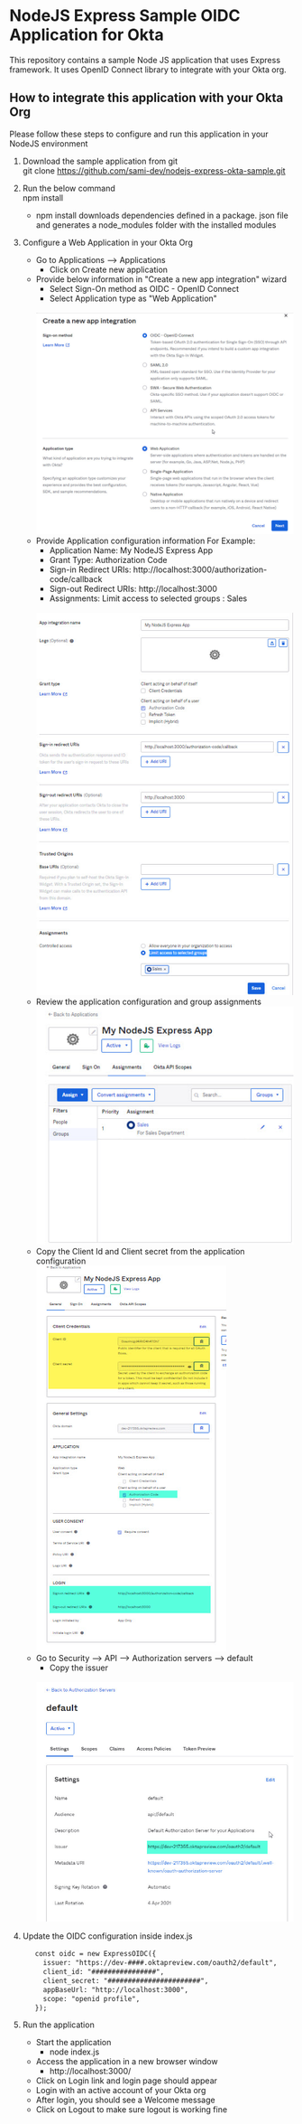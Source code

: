# NodeJS Express Sample OIDC Application for Okta

This repository contains a sample Node JS application that uses Express framework.
It uses OpenID Connect library to integrate with your Okta org.

## How to integrate this application with your Okta Org

Please follow these steps to configure and run this application in your NodeJS environment

1. Download the sample application from git
   <br/>
   git clone https://github.com/sami-dev/nodejs-express-okta-sample.git

2. Run the below command <br/>
   npm install
   <br/>
   * npm install downloads dependencies defined in a package. json file and generates a node_modules folder with the installed modules

3. Configure a Web Application in your Okta Org
   * Go to Applications --> Applications
      - Click on Create new application
   * Provide below information in "Create a new app integration" wizard
      - Select Sign-On method as OIDC - OpenID Connect
      - Select Application type as "Web Application"
      <br/>
      <img src="readme-images/okta-createapp-1.jpg" alt="Create a new app integration"/>
   * Provide Application configuration information
      For Example:
      - Application Name: My NodeJS Express App
      - Grant Type: Authorization Code
      - Sign-in Redirect URIs: http://localhost:3000/authorization-code/callback
      - Sign-out Redirect URIs: http://localhost:3000
      - Assignments: Limit access to selected groups : Sales
      <br/>
      <img src="readme-images/okta-createapp-2.jpg" alt="Create a new app integration"/>
   *  Review the application configuration and group assignments
      <br/>
      <img src="readme-images/okta-createapp-3.jpg" alt="Create a new app integration"/>
   *  Copy the Client Id and Client secret from the application configuration
      <br/>
      <img src="readme-images/okta-createapp-4.jpg" alt="Copy the client Id and client secret"/>
   *  Go to Security --> API --> Authorization servers --> default
      - Copy the issuer 
      <br/>
      <img src="readme-images/okta-auth-server-1.jpg" alt="Copy the issuer"/>
4. Update the OIDC configuration inside index.js
   ```
      const oidc = new ExpressOIDC({
        issuer: "https://dev-####.oktapreview.com/oauth2/default",
        client_id: "################",
        client_secret: "#######################",
        appBaseUrl: "http://localhost:3000",
        scope: "openid profile",
      });
   ```
5. Run the application
   * Start the application
      - node index.js
   * Access the application in a new browser window
      - http://localhost:3000/
   * Click on Login link and login page should appear
   * Login with an active account of your Okta org
   * After login, you should see a Welcome message
   * Click on Logout to make sure logout is working fine

